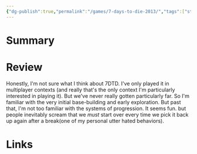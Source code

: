 ```yaml
---
{"dg-publish":true,"permalink":"/games/7-days-to-die-2013/","tags":["streamed"],"created":"2024-07-23","updated":"2024-07-25"}
---
```



# Summary

# Review

Honestly, I'm not sure what I think about 7DTD. I've only played it in multiplayer contexts (and really that's the only context I'm particularly interested in playing it). But we've never really gotten particularly far. So I'm familiar with the very initial base-building and early exploration. But past that, I'm not too familiar with the systems of progression. It seems fun. but people inevitably scream that we *must* start over every time we pick it back up again after a break(one of my personal utter hated behaviors).

# Links
